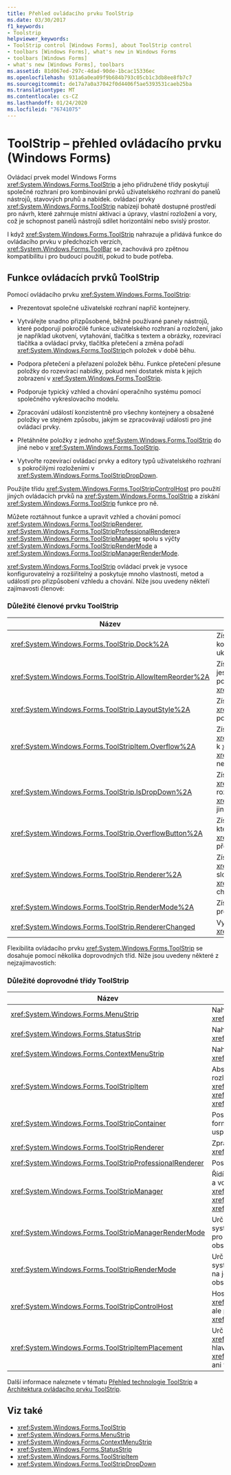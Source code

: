 ```yaml
---
title: Přehled ovládacího prvku ToolStrip
ms.date: 03/30/2017
f1_keywords:
- Toolstrip
helpviewer_keywords:
- ToolStrip control [Windows Forms], about ToolStrip control
- toolbars [Windows Forms], what's new in Windows Forms
- toolbars [Windows Forms]
- what's new [Windows Forms], toolbars
ms.assetid: 81d067ed-297c-4dad-90de-1bcac15336ec
ms.openlocfilehash: 931a6a0ea09f9b684b793c05cb1c3db8ee8fb7c7
ms.sourcegitcommit: de17a7a0a37042f0d4406f5ae5393531caeb25ba
ms.translationtype: MT
ms.contentlocale: cs-CZ
ms.lasthandoff: 01/24/2020
ms.locfileid: "76741075"
---
```

# <a name="toolstrip-control-overview-windows-forms"></a>ToolStrip – přehled ovládacího prvku (Windows Forms)
Ovládací prvek model Windows Forms <xref:System.Windows.Forms.ToolStrip> a jeho přidružené třídy poskytují společné rozhraní pro kombinování prvků uživatelského rozhraní do panelů nástrojů, stavových pruhů a nabídek. ovládací prvky <xref:System.Windows.Forms.ToolStrip> nabízejí bohatě dostupné prostředí pro návrh, které zahrnuje místní aktivaci a úpravy, vlastní rozložení a vory, což je schopnost panelů nástrojů sdílet horizontální nebo svislý prostor.  
  
 I když <xref:System.Windows.Forms.ToolStrip> nahrazuje a přidává funkce do ovládacího prvku v předchozích verzích, <xref:System.Windows.Forms.ToolBar> se zachovává pro zpětnou kompatibilitu i pro budoucí použití, pokud to bude potřeba.  
  
## <a name="features-of-the-toolstrip-controls"></a>Funkce ovládacích prvků ToolStrip  
 Pomocí ovládacího prvku <xref:System.Windows.Forms.ToolStrip>:  
  
- Prezentovat společné uživatelské rozhraní napříč kontejnery.  
  
- Vytvářejte snadno přizpůsobené, běžně používané panely nástrojů, které podporují pokročilé funkce uživatelského rozhraní a rozložení, jako je například ukotvení, vytahování, tlačítka s textem a obrázky, rozevírací tlačítka a ovládací prvky, tlačítka přetečení a změna pořadí <xref:System.Windows.Forms.ToolStrip>ch položek v době běhu.  
  
- Podpora přetečení a přeřazení položek běhu. Funkce přetečení přesune položky do rozevírací nabídky, pokud není dostatek místa k jejich zobrazení v <xref:System.Windows.Forms.ToolStrip>.  
  
- Podporuje typický vzhled a chování operačního systému pomocí společného vykreslovacího modelu.  
  
- Zpracování událostí konzistentně pro všechny kontejnery a obsažené položky ve stejném způsobu, jakým se zpracovávají události pro jiné ovládací prvky.  
  
- Přetáhněte položky z jednoho <xref:System.Windows.Forms.ToolStrip> do jiné nebo v <xref:System.Windows.Forms.ToolStrip>.  
  
- Vytvořte rozevírací ovládací prvky a editory typů uživatelského rozhraní s pokročilými rozloženími v <xref:System.Windows.Forms.ToolStripDropDown>.  
  
 Použijte třídu <xref:System.Windows.Forms.ToolStripControlHost> pro použití jiných ovládacích prvků na <xref:System.Windows.Forms.ToolStrip> a získání <xref:System.Windows.Forms.ToolStrip> funkce pro ně.  
  
 Můžete roztáhnout funkce a upravit vzhled a chování pomocí <xref:System.Windows.Forms.ToolStripRenderer>, <xref:System.Windows.Forms.ToolStripProfessionalRenderer>a <xref:System.Windows.Forms.ToolStripManager> spolu s výčty <xref:System.Windows.Forms.ToolStripRenderMode> a <xref:System.Windows.Forms.ToolStripManagerRenderMode>.  
  
 <xref:System.Windows.Forms.ToolStrip> ovládací prvek je vysoce konfigurovatelný a rozšiřitelný a poskytuje mnoho vlastností, metod a událostí pro přizpůsobení vzhledu a chování. Níže jsou uvedeny někteří zajímavosti členové:  
  
### <a name="important-toolstrip-members"></a>Důležité členové prvku ToolStrip  
  
|Název|Popis|  
|----------|-----------------|  
|<xref:System.Windows.Forms.ToolStrip.Dock%2A>|Získá nebo nastaví, který okraj nadřazeného kontejneru je <xref:System.Windows.Forms.ToolStrip> ukotvený k.|  
|<xref:System.Windows.Forms.ToolStrip.AllowItemReorder%2A>|Získává nebo nastavuje hodnotu, která označuje, jestli se přemístění pomocí přetažení a přeřazení položek provádí soukromě <xref:System.Windows.Forms.ToolStrip> třídou.|  
|<xref:System.Windows.Forms.ToolStrip.LayoutStyle%2A>|Získává nebo nastavuje hodnotu, která indikuje, jak <xref:System.Windows.Forms.ToolStrip> stanoví své položky.|  
|<xref:System.Windows.Forms.ToolStripItem.Overflow%2A>|Získává nebo nastavuje, jestli je <xref:System.Windows.Forms.ToolStripItem> připojená k <xref:System.Windows.Forms.ToolStrip> nebo <xref:System.Windows.Forms.ToolStripOverflowButton> nebo může mezi nimi být float.|  
|<xref:System.Windows.Forms.ToolStrip.IsDropDown%2A>|Získá hodnotu, která označuje, zda <xref:System.Windows.Forms.ToolStripItem> v rozevíracím seznamu při kliknutí na <xref:System.Windows.Forms.ToolStripItem> zobrazit jiné položky.|  
|<xref:System.Windows.Forms.ToolStrip.OverflowButton%2A>|Získá <xref:System.Windows.Forms.ToolStripItem>, které je tlačítko přetečení pro <xref:System.Windows.Forms.ToolStrip> s povoleným přetečením.|  
|<xref:System.Windows.Forms.ToolStrip.Renderer%2A>|Získá nebo nastaví <xref:System.Windows.Forms.ToolStripRenderer>, která slouží k přizpůsobení vzhledu a chování pro <xref:System.Windows.Forms.ToolStrip>(vzhled a chování).|  
|<xref:System.Windows.Forms.ToolStrip.RenderMode%2A>|Získá nebo nastaví styly malby, které mají být použity pro <xref:System.Windows.Forms.ToolStrip>.|  
|<xref:System.Windows.Forms.ToolStrip.RendererChanged>|Vyvolá se při změně vlastnosti <xref:System.Windows.Forms.ToolStrip.Renderer%2A>.|  
  
 Flexibilita ovládacího prvku <xref:System.Windows.Forms.ToolStrip> se dosahuje pomocí několika doprovodných tříd. Níže jsou uvedeny některé z nejzajímavostich:  
  
### <a name="important-toolstrip-companion-classes"></a>Důležité doprovodné třídy ToolStrip  
  
|Název|Popis|  
|----------|-----------------|  
|<xref:System.Windows.Forms.MenuStrip>|Nahrazuje a přidává funkce do <xref:System.Windows.Forms.MainMenu> třídy.|  
|<xref:System.Windows.Forms.StatusStrip>|Nahrazuje a přidává funkce do <xref:System.Windows.Forms.StatusBar> třídy.|  
|<xref:System.Windows.Forms.ContextMenuStrip>|Nahrazuje a přidává funkce do <xref:System.Windows.Forms.ContextMenu> třídy.|  
|<xref:System.Windows.Forms.ToolStripItem>|Abstraktní základní třída, která spravuje události a rozložení pro všechny prvky, které může obsahovat <xref:System.Windows.Forms.ToolStrip>, <xref:System.Windows.Forms.ToolStripControlHost>nebo <xref:System.Windows.Forms.ToolStripDropDown>.|  
|<xref:System.Windows.Forms.ToolStripContainer>|Poskytuje kontejner s panelem na každé straně formuláře, ve kterém mohou být ovládací prvky uspořádány různými způsoby.|  
|<xref:System.Windows.Forms.ToolStripRenderer>|Zpracovává funkci Malování pro objekty <xref:System.Windows.Forms.ToolStrip>.|  
|<xref:System.Windows.Forms.ToolStripProfessionalRenderer>|Poskytuje vzhled systém Microsoft Officeho stylu.|  
|<xref:System.Windows.Forms.ToolStripManager>|Řídí vykreslování <xref:System.Windows.Forms.ToolStrip> a vory a sloučení objektů <xref:System.Windows.Forms.MenuStrip>, <xref:System.Windows.Forms.ToolStripDropDownMenu>a <xref:System.Windows.Forms.ToolStripMenuItem>.|  
|<xref:System.Windows.Forms.ToolStripManagerRenderMode>|Určuje styl Malování (Custom, Windows XP nebo systém Microsoft Office Professional), který se použije pro více objektů <xref:System.Windows.Forms.ToolStrip> obsažených ve formuláři.|  
|<xref:System.Windows.Forms.ToolStripRenderMode>|Určuje styl Malování (Custom, Windows XP nebo systém Microsoft Office Professional), který se použije na jeden objekt <xref:System.Windows.Forms.ToolStrip> obsažený ve formuláři.|  
|<xref:System.Windows.Forms.ToolStripControlHost>|Hostuje jiné ovládací prvky, které nejsou konkrétně <xref:System.Windows.Forms.ToolStrip> ovládací prvky, ale pro které chcete <xref:System.Windows.Forms.ToolStrip> funkce.|  
|<xref:System.Windows.Forms.ToolStripItemPlacement>|Určuje, zda má být <xref:System.Windows.Forms.ToolStripItem> určeno pro hlavní <xref:System.Windows.Forms.ToolStrip>, v <xref:System.Windows.Forms.ToolStrip>přetečení nebo ani v žádném z nich.|  
  
 Další informace naleznete v tématu [Přehled technologie ToolStrip](toolstrip-technology-summary.md) a [Architektura ovládacího prvku ToolStrip](toolstrip-control-architecture.md).  
  
## <a name="see-also"></a>Viz také

- <xref:System.Windows.Forms.ToolStrip>
- <xref:System.Windows.Forms.MenuStrip>
- <xref:System.Windows.Forms.ContextMenuStrip>
- <xref:System.Windows.Forms.StatusStrip>
- <xref:System.Windows.Forms.ToolStripItem>
- <xref:System.Windows.Forms.ToolStripDropDown>
